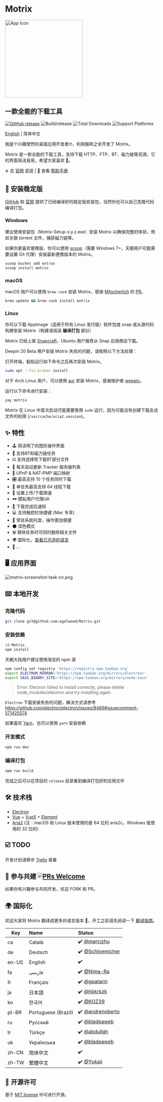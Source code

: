 # Motrix

<a href="https://motrix.app">
  <img src="https://cdn.nlark.com/yuque/0/2018/png/129147/1543735425232-a5d2c99f-d788-43e4-9781-558ff6d21027.png" width="256" alt="App Icon" />
</a>

## 一款全能的下载工具

[![GitHub release](https://img.shields.io/github/release/agalwood/Motrix.svg)](https://github.com/agalwood/Motrix/releases) ![Build/release](https://github.com/agalwood/Motrix/workflows/Build/release/badge.svg) ![Total Downloads](https://img.shields.io/github/downloads/agalwood/Motrix/total.svg) ![Support Platforms](https://camo.githubusercontent.com/a50c47295f350646d08f2e1ccd797ceca3840e52/68747470733a2f2f696d672e736869656c64732e696f2f62616467652f706c6174666f726d2d6d61634f5325323025374325323057696e646f77732532302537432532304c696e75782d6c69676874677265792e737667)

[English](./README.md) | 简体中文

我是个兴趣使然的桌面应用开发者🤓，利用搬砖之余开发了 Motrix。

Motrix 是一款全能的下载工具，支持下载 HTTP、FTP、BT、磁力链等资源。它的界面简洁易用，希望大家喜欢 👻。

✈️ 去 [官网](https://motrix.app/zh-CN) 逛逛  |  📖 查看 [帮助手册](http://motrix.app/support/issues)

## 💽 安装稳定版

[GitHub](https://github.com/agalwood/Motrix/releases) 和 [官网](https://motrix.app/zh-CN) 提供了已经编译好的稳定版安装包，当然你也可以自己克隆代码编译打包。

### Windows

建议使用安装包（Motrix-Setup-x.y.z.exe）安装 Motrix 以确保完整的体验，例如关联 torrent 文件，捕获磁力链等。

如果你更喜欢便携版，你可以使用 [scoop](https://github.com/lukesampson/scoop)（需要 Windows 7+，天朝用户可能需要设置 Git 代理）安装最新便携版本的 Motrix。

```bash
scoop bucket add extras
scoop install motrix
```

### macOS

macOS 用户可以使用 `brew cask` 安装 Motrix，感谢 [Mitscherlich](https://github.com/Mitscherlich) 的 [PR](https://github.com/Homebrew/homebrew-cask/pull/59494)。

```bash
brew update && brew cask install motrix
```

### Linux

你可以下载 AppImage（适用于所有 Linux 发行版）软件包或 snap 或从源代码构建安装 Motrix（构建请阅读 **编译打包** 部分）

Motrix 已经上架 [Snapcraft](https://snapcraft.io/motrix)，Ubuntu 用户推荐从 Snap 应用商店下载。

Deepin 20 Beta 用户安装 Motrix 失败的问题，请按照以下方法处理：

打开终端，黏贴运行如下命令之后再次安装 Motrix。
```bash
sudo apt --fix-broken install
```

对于 Arch Linux 用户，可以使用 [aur](https://aur.archlinux.org/packages/motrix/) 安装 Motrix，感谢维护者 [weearc](https://github.com/weearc)。

运行以下命令进行安装：

```bash
yay motrix
```

Motrix 在 Linux 中首次启动可能需要使用 `sudo` 运行，因为可能没有创建下载会话文件的权限 (`/var/cache/aria2.session`)。

## ✨ 特性

- 🕹 简洁明了的图形操作界面
- 🦄 支持BT和磁力链任务
- ☑️ 支持选择性下载BT部分文件
- 📡 每天自动更新 Tracker 服务器列表
- 🔌 UPnP & NAT-PMP 端口映射
- 🎛 最高支持 10 个任务同时下载
- 🚀 单任务最高支持 64 线程下载
- 🚥 设置上传/下载限速
- 🕶 模拟用户代理UA
- 🔔 下载完成后通知
- 💻 支持触控栏快捷键 (Mac 专享)
- 🤖 常驻系统托盘，操作更加便捷
- 🌑 深色模式
- 🗑 移除任务时可同时删除相关文件
- 🌍 国际化，[查看已可选的语言](#-国际化)
- 🎏 ...

## 🖥 应用界面

![motrix-screenshot-task-cn.png](https://cdn.nlark.com/yuque/0/2019/png/129147/1550151234585-e513bd4f-e127-402f-accb-1ebbba9b3c41.png)

## ⌨️ 本地开发

### 克隆代码

```bash
git clone git@github.com:agalwood/Motrix.git
```

### 安装依赖

```bash
cd Motrix
npm install
```

天朝大陆用户建议使用淘宝的 npm 源

```bash
npm config set registry 'https://registry.npm.taobao.org'
export ELECTRON_MIRROR='https://npm.taobao.org/mirrors/electron/'
export SASS_BINARY_SITE='https://npm.taobao.org/mirrors/node-sass'
```

> Error: Electron failed to install correctly, please delete node_modules/electron and try installing again

`Electron` 下载安装失败的问题，解决方式请参考 https://github.com/electron/electron/issues/8466#issuecomment-571425574

如果喜欢 [Yarn](https://yarnpkg.com/)，也可以使用 `yarn` 安装依赖

### 开发模式

```bash
npm run dev
```

### 编译打包

```bash
npm run build
```

完成之后可以在项目的 `release` 目录看到编译打包好的应用文件

## 🛠 技术栈

- [Electron](https://electronjs.org/)
- [Vue](https://vuejs.org/) + [VueX](https://vuex.vuejs.org/) + [Element](https://element.eleme.io)
- [Aria2](https://aria2.github.io/) (注：macOS 和 Linux 版本使用的是 64 位的 aria2c，Windows 版使用的 32 位的）

## ☑️ TODO

开发计划请移步 [Trello](https://trello.com/b/qNUzA0bv/motrix) 查看

## 🤝 参与共建 [![PRs Welcome](https://img.shields.io/badge/PRs-welcome-brightgreen.svg?style=flat)](http://makeapullrequest.com)

如果你有兴趣参与共同开发，欢迎 FORK 和 PR。

## 🌍 国际化

欢迎大家将 Motrix 翻译成更多的语言版本 🧐，开工之前请先阅读一下 [翻译指南](./CONTRIBUTING-CN.md#-翻译指南)。

| Key   | Name                | Status       |
|-------|:--------------------|:-------------|
| ca    | Català              | ✔️ [@marcizhu](https://github.com/marcizhu) |
| de    | Deutsch             | ✔️ [@Schloemicher](https://github.com/Schloemicher) |
| en-US | English             | ✔️           |
| fa    | فارسی               | ✔️ [@Nima-Ra](https://github.com/Nima-Ra) |
| fr    | Français            | ✔️ [@gpatarin](https://github.com/gpatarin) |
| ja    | 日本語               | ✔️ [@hbkrkzk](https://github.com/hbkrkzk) |
| ko    | 한국어                | ✔️ [@KOZ39](https://github.com/KOZ39) |
| pt-BR | Portuguese (Brazil) | ✔️ [@andrenoberto](https://github.com/andrenoberto) |
| ru    | Русский             | ✔️ [@bladeaweb](https://github.com/bladeaweb) |
| tr    | Türkçe              | ✔️ [@abdullah](https://github.com/abdullah) |
| uk    | Українська          | ✔️ [@bladeaweb](https://github.com/bladeaweb) |
| zh-CN | 简体中文             | ✔️           |
| zh-TW | 繁體中文             | ✔️ [@Yukaii](https://github.com/Yukaii) |

## 📜 开源许可

基于 [MIT license](https://opensource.org/licenses/MIT) 许可进行开源。
